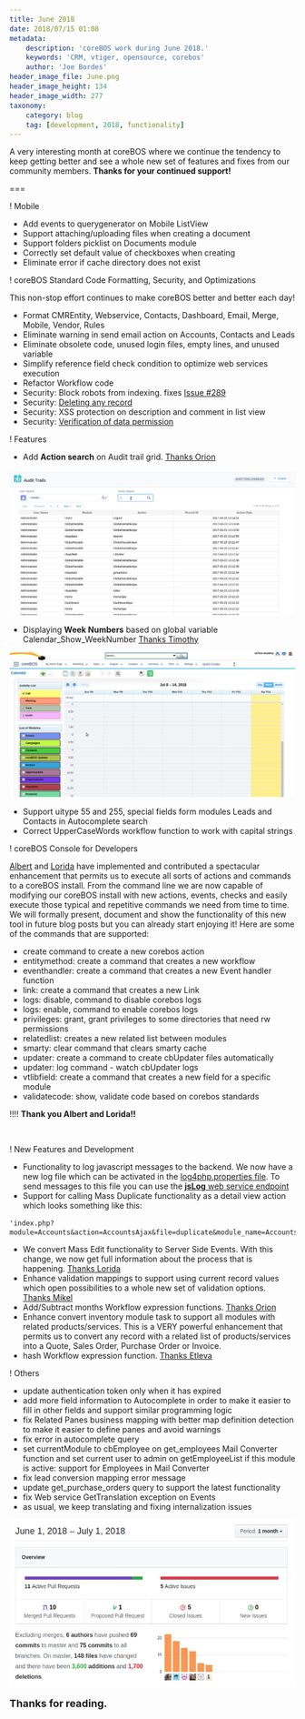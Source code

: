 ```yaml
---
title: June 2018
date: 2018/07/15 01:08
metadata:
    description: 'coreBOS work during June 2018.'
    keywords: 'CRM, vtiger, opensource, corebos'
    author: 'Joe Bordes'
header_image_file: June.png
header_image_height: 134
header_image_width: 277
taxonomy:
    category: blog
    tag: [development, 2018, functionality]
---
```


A very interesting month at coreBOS where we continue the tendency to keep getting better and see a whole new set of features and fixes from our community members. **Thanks for your continued support!**

===

 ! Mobile
 - Add events to querygenerator on Mobile ListView
 - Support attaching/uploading files when creating a document
 - Support folders picklist on Documents module
 - Correctly set default value of checkboxes when creating
 - Eliminate error if cache directory does not exist

<span></span>

 ! coreBOS Standard Code Formatting, Security, and Optimizations

This non-stop effort continues to make coreBOS better and better each day!

 - Format CMREntity, Webservice, Contacts, Dashboard, Email, Merge, Mobile, Vendor, Rules
 - Eliminate warning in send email action on Accounts, Contacts and Leads
 - Eliminate obsolete code, unused login files, empty lines, and unused variable
 - Simplify reference field check condition to optimize web services execution
 - Refactor Workflow code
 - Security: Block robots from indexing. fixes [Issue #289](https://github.com/tsolucio/corebos/issues/289)
 - Security: [Deleting any record](https://github.com/tsolucio/corebos/issues/259)
 - Security: XSS protection on description and comment in list view
 - Security: [Verification of data permission](https://github.com/tsolucio/corebos/issues/260)

<span></span>

 ! Features
 - Add **Action search** on Audit trail grid. [Thanks Orion](https://github.com/orionliciAT)

![Search Action On Audit Trail](SearchActionOnAuditTrail.gif)

 - Displaying **Week Numbers** based on global variable Calendar_Show_WeekNumber [Thanks Timothy](https://github.com/tebajanga)

![Show week numbers on Calendar](WeeknumberOnCalendar.gif)

 - Support uitype 55 and 255, special fields form modules Leads and Contacts in Autocomplete search
 - Correct UpperCaseWords workflow function to work with capital strings

<span></span>

 ! coreBOS Console for Developers

[Albert](https://github.com/albertxhani) and [Lorida](https://github.com/loridacito) have implemented and contributed a spectacular enhancement that permits us to execute all sorts of actions and commands to a coreBOS install. From the command line we are now capable of modifying our coreBOS install with new actions, events, checks and easily execute those typical and repetitive commands we need from time to time. We will formally present, document and show the functionality of this new tool in future blog posts but you can already start enjoying it!  Here are some of the commands that are supported:

 - create command to create a new corebos action
 - entitymethod: create a command that creates a new workflow
 - eventhandler: create a command that creates a new Event handler function
 - link: create a command that creates a new Link
 - logs: disable, command to disable corebos logs
 - logs: enable, command to enable corebos logs
 - privileges: grant, grant privileges to some directories that need rw permissions
 - relatedlist: creates a new related list between modules
 - smarty: clear command that clears smarty cache
 - updater: create a command to create cbUpdater files automatically
 - updater: log command - watch cbUpdater logs
 - vtlibfield: create a command that creates a new field for a specific module
 - validatecode: show, validate code based on corebos standards

<span></span>

 !!!! **Thank you Albert and Lorida!!**

<br/>

 ! New Features and Development
 - Functionality to log javascript messages to the backend. We now have a new log file which can be activated in the [log4php.properties file](https://github.com/tsolucio/corebos/blob/master/log4php.properties#L58). To send messages to this file you can use the [**jsLog** web service endpoint](https://github.com/tsolucio/corebos/blob/master/include/Webservices/doJSLog.php#L16)
 - Support for calling Mass Duplicate functionality as a detail view action which looks something like this:
```
'index.php?module=Accounts&action=AccountsAjax&file=duplicate&module_name=Accounts&record_id=$RECORD$&redirect=1',
```
 - We convert Mass Edit functionality to Server Side Events. With this change, we now get full information about the process that is happening. [Thanks Lorida](https://github.com/loridacito)
 - Enhance validation mappings to support using current record values which open possibilities to a whole new set of validation options. [Thanks Mikel](https://github.com/Mikel1995)
 - Add/Subtract months Workflow expression functions. [Thanks Orion](https://github.com/orionliciAT)
 - Enhance convert inventory module task to support all modules with related products/services. This is a VERY powerful enhancement that permits us to convert any record with a related list of products/services into a Quote, Sales Order, Purchase Order or Invoice.
 - hash Workflow expression function. [Thanks Etleva](https://github.com/ebiba)

<span></span>

 ! Others

 - update authentication token only when it has expired
 - add more field information to Autocomplete in order to make it easier to fill in other fields and support similar programming logic
 - fix Related Panes business mapping with better map definition detection to make it easier to define panes and avoid warnings
 - fix error in autocomplete query
 - set currentModule to cbEmployee on get_employees Mail Converter function and set current user to admin on getEmployeeList if this module is active: support for Employees in Mail Converter
 - fix lead conversion mapping error message
 - update get_purchase_orders query to support the latest functionality
 - fix Web service GetTranslation exception on Events
 - as usual, we keep translating and fixing internalization issues


![June Insights](corebosgithub1806.png)

**<span style="font-size:large">Thanks for reading.</span>**

